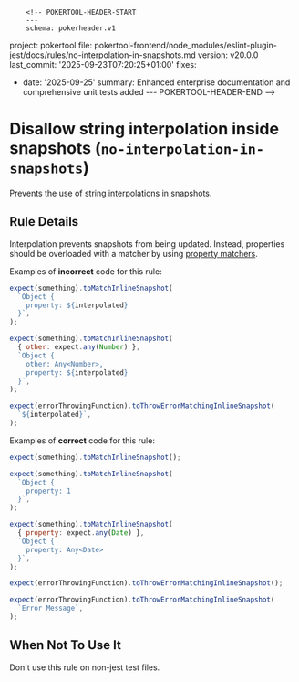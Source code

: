        <!-- POKERTOOL-HEADER-START
        ---
        schema: pokerheader.v1
project: pokertool
file: pokertool-frontend/node_modules/eslint-plugin-jest/docs/rules/no-interpolation-in-snapshots.md
version: v20.0.0
last_commit: '2025-09-23T07:20:25+01:00'
fixes:
- date: '2025-09-25'
  summary: Enhanced enterprise documentation and comprehensive unit tests added
        ---
        POKERTOOL-HEADER-END -->
# Disallow string interpolation inside snapshots (`no-interpolation-in-snapshots`)

Prevents the use of string interpolations in snapshots.

## Rule Details

Interpolation prevents snapshots from being updated. Instead, properties should
be overloaded with a matcher by using
[property matchers](https://jestjs.io/docs/en/snapshot-testing#property-matchers).

Examples of **incorrect** code for this rule:

```js
expect(something).toMatchInlineSnapshot(
  `Object {
    property: ${interpolated}
  }`,
);

expect(something).toMatchInlineSnapshot(
  { other: expect.any(Number) },
  `Object {
    other: Any<Number>,
    property: ${interpolated}
  }`,
);

expect(errorThrowingFunction).toThrowErrorMatchingInlineSnapshot(
  `${interpolated}`,
);
```

Examples of **correct** code for this rule:

```js
expect(something).toMatchInlineSnapshot();

expect(something).toMatchInlineSnapshot(
  `Object {
    property: 1
  }`,
);

expect(something).toMatchInlineSnapshot(
  { property: expect.any(Date) },
  `Object {
    property: Any<Date>
  }`,
);

expect(errorThrowingFunction).toThrowErrorMatchingInlineSnapshot();

expect(errorThrowingFunction).toThrowErrorMatchingInlineSnapshot(
  `Error Message`,
);
```

## When Not To Use It

Don't use this rule on non-jest test files.
